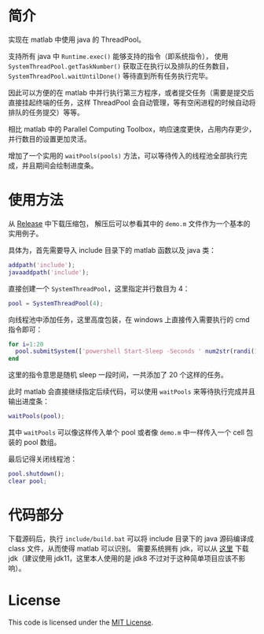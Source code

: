 # 简介
实现在 matlab 中使用 java 的 ThreadPool。

支持所有 java 中 `Runtime.exec()` 能够支持的指令（即系统指令），
使用 `SystemThreadPool.getTaskNumber()` 获取正在执行以及排队的任务数目，
`SystemThreadPool.waitUntilDone()` 等待直到所有任务执行完毕。

因此可以方便的在 matlab 中并行执行第三方程序，或者提交任务（需要是提交后直接挂起终端的任务，这样 ThreadPool 会自动管理，等有空闲进程的时候自动将排队的任务提交）等等。

相比 matlab 中的 Parallel Computing Toolbox，响应速度更快，占用内存更少，并行数目的设置更加灵活。

增加了一个实用的 `waitPools(pools)` 方法，可以等待传入的线程池全部执行完成，并且期间会绘制进度条。


# 使用方法
从 [Release](https://github.com/CHanzyLazer/Matlab-JavaThreadPool/releases/tag/v1.0) 中下载压缩包，
解压后可以参看其中的 `demo.m` 文件作为一个基本的实用例子。

具体为，首先需要导入 include 目录下的 matlab 函数以及 java 类：
```matlab
addpath('include');
javaaddpath('include');
```

直接创建一个 `SystemThreadPool`，这里指定并行数目为 4：
```matlab
pool = SystemThreadPool(4);
```

向线程池中添加任务，这里高度包装，在 windows 上直接传入需要执行的 cmd 指令即可：
```matlab
for i=1:20
  pool.submitSystem(['powershell Start-Sleep -Seconds ' num2str(randi(10))]); 
end
```
这里的指令意思是随机 sleep 一段时间，一共添加了 20 个这样的任务。

此时 matlab 会直接继续指定后续代码，可以使用 `waitPools` 来等待执行完成并且输出进度条：
```matlab
waitPools(pool);
```
其中 `waitPools` 可以像这样传入单个 pool 或者像 `demo.m` 中一样传入一个 cell 包装的 pool 数组。

最后记得关闭线程池：
```matlab
pool.shutdown();
clear pool;
```


# 代码部分
下载源码后，执行 `include/build.bat` 可以将 include 目录下的 java 源码编译成 class 文件，从而使得 matlab 可以识别。
需要系统拥有 jdk，可以从 [这里](https://mirrors.tuna.tsinghua.edu.cn/Adoptium/) 下载 jdk（建议使用 jdk11，这里本人使用的是 jdk8 不过对于这种简单项目应该不影响）。


# License
This code is licensed under the [MIT License](LICENSE).
